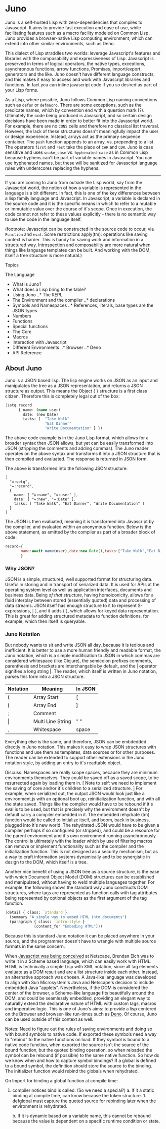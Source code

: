 Juno 
====

Juno is a self-hosted Lisp with zero-dependencies that compiles to Javascript.  It aims to provide fast execution and ease of use, while facilitating features such as a macro facility modeled on Common Lisp.  Juno provides a browser-native Lisp computing environment, which can extend into other similar environments, such as Deno.

This dialect of Lisp straddles two worlds: leverage Javascript's features and libraries with the composability and expressiveness of Lisp.  Javascript is preserved in terms of logical operators, the native types, exceptions, asynchronous functions, arrow functions, Promises, import/export, generators and the like.  Juno doesn't have different language constructs, and this makes it easy to access and work with Javascript libraries and functions.  In fact you can inline javascript code if you so desired as part of your Lisp forms.

As a Lisp, where possible, Juno follows Common Lisp naming conventions such as `defun` or `defmacro`.  There are some exceptions, such as the predicate names, which by convention end with a question mark (?).  Ultimately the code being produced is Javascript, and so certain design decisions have been made in order to better fit into the Javascript world.  For example, there are no `CONS` cells and therefore no classical list traversal.  However, the lack of these structures doesn't meaningfully impact the user or design experience.  Instead, arrays act as the primary sequence container.  The `push` function appends to an array, vs. prepending to a list.  The operators `first` and `rest` take the place of `CAR` and `CDR`.  Juno is case sensitive and uses `snake_case` vs. `hyphenated-case` as in Common Lisp because hyphens can't be part of variable names in Javascript.  You can use hyphenated names, but these will be sanitized for Javascript language rules with underscores replacing the hyphens.

----

If you are coming to Juno from outside the Lisp world, say from the Javascript world, the notion of how a variable is represented in the language is a bit different.  In fact, this is one of the key differences between a lisp family language and Javascript.  In Javascript, a variable is declared in the source code and it is the specific means in which to refer to a mutable or immutable value over the course of it's scope.  Once in execution, the code cannot not refer to these values explicitly - there is no semantic way to use the code in the language itself. 


(footnote: Javascript can be constructed in the source code to occur, via `Function` and `eval`.  Some restrictions apply(tm): operations like saving context is harder.  This is handy for saving work and information in a structured way.  Introspection and composability are more natural when things like language templates can be built.  And working with the DOM, itself a tree structure is more natural.)     

Topics

The Language
- What is Juno?
- What does a Lisp bring to the table?
- Using Juno 
..* The REPL
- The Environment and the compiler
..* declarations
- Symbols and Namespaces
..* References, literals, base types are the JSON types.
- Numbers
- Functions
- Special functions
- The Core
- Macros 
- Interaction with Javascript
- Different Environments 
..* Browser
..* Deno
- API Reference




## About Juno

Juno is a JSON based lisp.  The lisp engine works on JSON as an input and manipulates the tree as a JSON representation, and returns a JSON structure as output.  This means the Object { } structure is a first class citizen.  Therefore this is completely legal out of the box:

```clojure
(setq record
      { name: (name user)
        date: (new Date)
        tasks: [  "Take Walk"
                  "Eat Dinner"
                  "Write Documentation" ] })
```

The above code example is in the Juno Lisp format, which allows for a broader syntax then JSON allows, but yet can be easily transformed into JSON (stripping the comments and adding commas).  The Juno reader operates on the above syntax and transforms it into a JSON structure that is then compiled and evaluated.  The response is returned in JSON form.  

The above is transformed into the following JSON structure:

```
[
  "=:setq",
  "=:record",
  {
    name: [ "=:name", "=:user" ],
    date: [ "=:new", "=:Date" ],
    tasks: [ "Take Walk", "Eat Dinner", "Write Documentation" ]
  }
]
```
The JSON is then evaluated, meaning it is transformed into Javascript by the compiler, and evaluated within an anonymous function.  Below is the above statement, as emitted by the compiler as part of a broader block of code:

```javascript
record={
       name:await name(user),date:new Date(),tasks:["Take Walk","Eat Dinner","Write Documentation"]
       }
```

### Why JSON?

JSON is a simple, structured, well supported format for structuring data.  Useful in storing and in transport of serialized data.  It is used for APIs at the operating system level as well as application interfaces, documents and business data.  Being *of that structure*, having homoiconicity, allows for a fluid interplay between stored (essentially quoted) data and processing of data streams.  JSON itself has enough structure to it to represent S-expressions, [ ], and it adds { }, which allows for keyed data representation.  This is great for adding structured metadata to function definitions, for example, which then itself is queryable.

### Juno Notation

But nobody wants to sit and write JSON all day, because it is tedious and inefficient.  It is better to use a more human friendly and readable format, the Juno notation, which is a simple modification to JSON in which commas are considered whitespace (like Clojure), the semicolon prefixes comments, parenthesis and brackets are interchangable by default, and the | operator signifies a long string |.  The reader, which itself is written in Juno notation, parses this form into a JSON structure.

| Notation | Meaning         | In JSON
| -------- | --------------- | -------
| (        | Array Start     | [ 
| )        | Array End       | ] 
| ;        | Comment         | 
| \|       | Multi Line String | " " 
| ,        | Whitespace      | space 

Everything else is the same, and therefore, JSON can be embdedded directly in Juno notation.  This makes it easy to wrap JSON structures with functions and use them as templates, data sources or for other purposes.  The reader can be extended to support other extensions in the Juno notation style, by adding an entry to it's readtable object.

Discuss: Namespaces are really scope spaces, because they are minimum environments themselves.  They could be saved off as a saved scope, to be resurrected again by loading them in.  [ Note to self: we need to implement the saving of core and/or it's children to a serialized structure. ] For example, when serialized out, the output JSON would look just like a environment.js with an optional boot up, reinitialization function, and with all the state saved.  Things like the compiler would have to be rebound if it's eval is to be used, but that is precisely why the environment doesn't by default carry a compiler embedded in it.  The embedded rehydrate (tm) function would be called to initialize itself, and boom, back in business, plugged into it's new world.  The rehydrated JSON would have to be given a compiler perhaps if so configured (or stripped), and could be a resource for the parent environment and it's own environment running asynchronously.  The control is ultimately with the loader which by use of filtering macros can remove or implement functionality such as the compiler and the initialization function. This is not designed as a security mechanism, but as a way to craft information systems dynamically and to be synergistic in design to the DOM, which itself is a tree.  

Another nice benefit of using a JSON tree as a source structure, is the ease with which Document Object Model (DOM) structures can be established and manipulated, without having to weld multiple languages together.  For example, the following shows the standard way Juno constructs DOM structures, where tags are represented as function calls with tag attributes being represented by optional objects as the first argument of the tag function.

```Clojure
(detail { class: `standard }
  (summary "A simple way to embed HTML into documents")
  (paragraph { class: `intro-style } 
             (content_for "Embeding HTML")))
```

Because this is standard Juno notation it can be placed anywhere in your source, and the programmer doesn't have to wrangle with multiple source formats in the same concern.

When [Javascript was being conceived](https://web.archive.org/web/20200227184037/https://speakingjs.com/es5/ch04.html) at Netscape, Brendan Eich was to write it in a Scheme based language, which can easily work with HTML. HTML is technically a simple Lisp with XML notation, since all tag elements evaluate as a DOM result and are a list structure inside each other.  Instead, an alternative approach was chosen.  A Java-like language was developed to align with Sun Microsystem's Java and Netscape's decision to include embedded Java "applets".  Nevertheless, if the DOM is considered the center of the browser, a Scheme-like language fits beautifully around the DOM, and could be seamlessly embedded, providing an elegant way to naturally extend the declarative nature of HTML with custom tags, macros and imperative logic.  This is one of Juno's aims: to provide a lisp centered on the Browser and browser-like run-times such as [Deno](https://deno.land).  Of course, Juno can be used outside of this context as well.



Notes:
Need to figure out the rules of saving environments and doing so with bound symbols to native code.  If exported these symbols need a way to "rebind" to the native functions on load.  If they symbol is bound to a native code function, when exported the source isn't the source of the bound function, but the quoted binding operation, so when reloaded the symbol can be rebound (if possible) to the same native function.  So how do we know when and how to capture symbol bindings?  If a global is defined to a bound symbol, the definition should store the source to the binding.  The initializer function would rebind the globals when rehydrated.

On Import for binding a global function at compile time:
1. compiler notices bind is called.  (So we need a special?)
   a. If it a static binding at compile time, can know because the token structure.
	   1. defglobal must capture the quoted source for rebinding later when the 
	      environment is rehydrated.
		  
   b. If it is dynamic based on a variable name, this cannot be rebound because 
      the value is dependent on a specific runtime condition or state.
  


		

